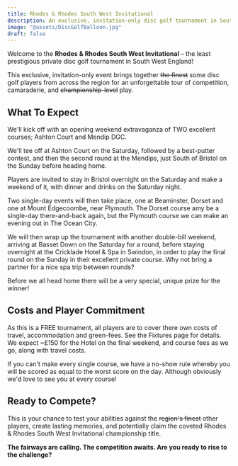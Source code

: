 ```yaml
---
title: Rhodes & Rhodes South West Invitational
description: An exclusive, invitation-only disc golf tournament in South West England
image: "@assets/DiscGolfBalloon.jpg"
draft: false
---
```


Welcome to the **Rhodes & Rhodes South West Invitational** – the least prestigious private disc golf tournament in South West England!

This exclusive, invitation-only event brings together ~~the finest~~ some disc golf players from across the region for an unforgettable tour of competition, camaraderie, and ~~championship-level~~ play.

## What To Expect

We'll kick off with an opening weekend extravaganza of TWO excellent courses; Ashton Court and Mendip DGC.

We'll tee off at Ashton Court on the Saturday, followed by a best-putter contest, and then the second round at the Mendips, just South of Bristol on the Sunday before heading home.

Players are invited to stay in Bristol overnight on the Saturday and make a weekend of it, with dinner and drinks on the Saturday night.

Two single-day events will then take place, one at Beaminster, Dorset and one at Mount Edgecoombe, near Plymouth. The Dorset course amy be a single-day there-and-back again, but the Plymouth course we can make an evening out in The Ocean City.

We will then wrap up the tournament with another double-bill weekend, arriving at Basset Down on the Saturday for a round, before staying overnight at the Cricklade Hotel & Spa in Swindon, in order to play the final round on the Sunday in their excellent private course. Why not bring a partner for a nice spa trip between rounds?

Before we all head home there will be a very special, unique prize for the winner!

## Costs and Player Commitment

As this is a FREE tournament, all players are to cover there own costs of travel, accommodation and green-fees. See the Fixtures page for details. We expect ~£150 for the Hotel on the final weekend, and course fees as we go, along with travel costs.

If you can't make every single course, we have a no-show rule whereby you will be scored as equal to the worst score on the day. Although obviously we'd love to see you at every course!

## Ready to Compete?

This is your chance to test your abilities against the ~~region's finest~~ other players, create lasting memories, and potentially claim the coveted Rhodes & Rhodes South West Invitational championship title.

**The fairways are calling. The competition awaits. Are you ready to rise to the challenge?**
